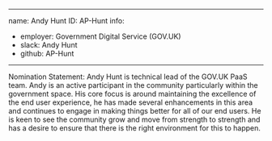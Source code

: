 -------------------------------------------------------------
name: Andy Hunt
ID: AP-Hunt
info:
- employer: Government Digital Service (GOV.UK)
- slack: Andy Hunt
- github: AP-Hunt
-------------------------------------------------------------

Nomination Statement: Andy Hunt is technical lead of the GOV.UK PaaS team. Andy is an active participant in the community particularly within the government space. His core focus is around maintaining the excellence of the end user experience, he has made several enhancements in this area and continues to engage in making things better for all of our end users. He is keen to see the community grow and move from strength to strength and has a desire to ensure that there is the right environment for this to happen.

